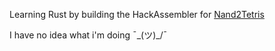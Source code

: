 Learning Rust by building the HackAssembler for [Nand2Tetris](https://www.nand2tetris.org/)

I have no idea what i'm doing ¯\_(ツ)_/¯
